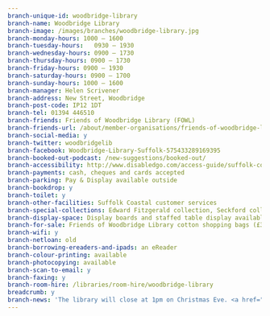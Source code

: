 ```yaml
---
branch-unique-id: woodbridge-library
branch-name: Woodbridge Library
branch-image: /images/branches/woodbridge-library.jpg
branch-monday-hours: 1000 – 1600
branch-tuesday-hours:	0930 – 1930
branch-wednesday-hours: 0900 – 1730
branch-thursday-hours: 0900 – 1730
branch-friday-hours: 0900 – 1930
branch-saturday-hours: 0900 – 1700
branch-sunday-hours: 1000 – 1600
branch-manager: Helen Scrivener
branch-address: New Street, Woodbridge
branch-post-code: IP12 1DT
branch-tel: 01394 446510
branch-friends: Friends of Woodbridge Library (FOWL)
branch-friends-url: /about/member-organisations/friends-of-woodbridge-library-fowl
branch-social-media: y
branch-twitter: woodbridgelib
branch-facebook: Woodbridge-Library-Suffolk-575433289169395
branch-booked-out-podcast: /new-suggestions/booked-out/
branch-accessibility: http://www.disabledgo.com/access-guide/suffolk-county-council/woodbridge-library-2
branch-payments: cash, cheques and cards accepted
branch-parking: Pay & Display available outside
branch-bookdrop: y
branch-toilet: y
branch-other-facilities: Suffolk Coastal customer services
branch-special-collections: Edward Fitzgerald collection, Seckford collection
branch-display-space: Display boards and staffed table display available for hire
branch-for-sale: Friends of Woodbridge Library cotton shopping bags (£3) and magnetic bookmarks (£1)
branch-wifi: y
branch-netloan: old
branch-borrowing-ereaders-and-ipads: an eReader
branch-colour-printing: available
branch-photocopying: available
branch-scan-to-email: y
branch-faxing: y
branch-room-hire: /libraries/room-hire/woodbridge-library
breadcrumb: y
branch-news: 'The library will close at 1pm on Christmas Eve. <a href="/news/xmas-opening-hours/">See all our Christmas opening hours.</a>'
---
```

